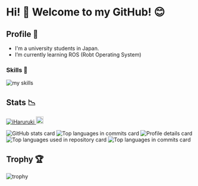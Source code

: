 <!-- あいさつ -->
# Hi! :wave: Welcome to my GitHub! 😊

<!-- プロフィール -->
## Profile 📝

- I'm a university students in Japan.
- I’m currently learning ROS (Robt Operating System)


<!-- Skills -->
### Skills 🌱
<img alt="my skills" src="https://skillicons.dev/icons?theme=dark&perline=7&i=windows,cpp,python,git,github,ubuntu,vscode,visualstudio,androidstudio,azure,matlab" />

## Stats :chart_with_downwards_trend:
<!--Profile Views-->
<p align="lsft">
  <a href="https://github.com/iHaruruki/iHaruruki/">
    <img src="https://komarev.com/ghpvc/?username=iHaruruki" alt="iHaruruki" />
  </a>
<!--Followers-->
  <a href="https://github.com/iHaruruki">
    <img height="20" src="https://img.shields.io/github/followers/iHaruruki?label=follow&logo=github&style=flat" />
  </a>
</p>

<!--GitHub Profile Summary Cards-->
![GitHub stats card](http://github-profile-summary-cards.vercel.app/api/cards/stats?username=iHaruruki&theme=2077)
![Top languages in commits card](http://github-profile-summary-cards.vercel.app/api/cards/productive-time?username=iHaruruki&theme=2077&utcOffset={utcOffset})
![Profile details card](http://github-profile-summary-cards.vercel.app/api/cards/profile-details?username=iHaruruki&theme=2077)
![Top languages used in repository card](http://github-profile-summary-cards.vercel.app/api/cards/repos-per-language?username=iHaruruki&theme=2077&exclude={exclude})
![Top languages in commits card](http://github-profile-summary-cards.vercel.app/api/cards/most-commit-language?username=iHaruruki&theme=2077&exclude={exclude})


<!--トロフィー-->
## Trophy :trophy:
![trophy](https://github-profile-trophy.vercel.app/?username=iHaruruki&theme=gruvbox)
